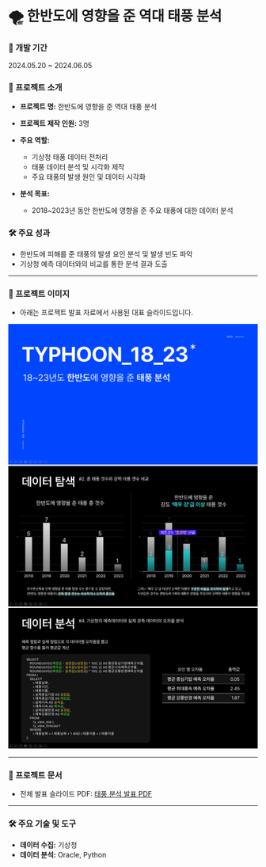 # 🌪️ 한반도에 영향을 준 역대 태풍 분석

### 📅 개발 기간
2024.05.20 ~ 2024.06.05  

### 🌟 프로젝트 소개
- **프로젝트 명:** 한반도에 영향을 준 역대 태풍 분석
- **프로젝트 제작 인원:** 3명

- **주요 역할:** 
  - 기상청 태풍 데이터 전처리  
  - 태풍 데이터 분석 및 시각화 제작
  - 주요 태풍의 발생 원인 및 데이터 시각화   

- **분석 목표:**  
  - 2018~2023년 동안 한반도에 영향을 준 주요 태풍에 대한 데이터 분석   

### 🛠 주요 성과
- 한반도에 피해를 준 태풍의 발생 요인 분석 및 발생 빈도 파악
- 기상청 예측 데이터와의 비교를 통한 분석 결과 도출
---

### 🌟 프로젝트 이미지
- 아래는 프로젝트 발표 자료에서 사용된 대표 슬라이드입니다.

<img src="./태풍.png" alt="태풍 분석 슬라이드" width="600">
<img src="./태풍분석1.png" alt="태풍 분석 슬라이드" width="600">
<img src="./태풍분석2.png" alt="태풍 분석 슬라이드" width="600">

---

### 🔗 프로젝트 문서
- 전체 발표 슬라이드 PDF: [태풍 분석 발표 PDF](./태풍_분석.pdf)

---

### 🛠 주요 기술 및 도구
- **데이터 수집:** 기상청  
- **데이터 분석:** Oracle, Python  
